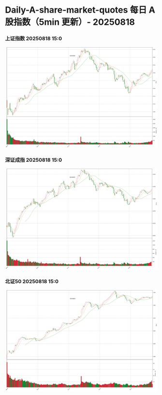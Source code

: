 
# Daily-A-share-market-quotes 每日 A 股指数（5min 更新）- 20250818

### 上证指数 20250818 15:0
![](./fig/2025/8/20250818-sh000001.png)

### 深证成指 20250818 15:0
![](./fig/2025/8/20250818-sz399001.png)

### 北证50 20250818 15:0
![](./fig/2025/8/20250818-bj899050.png)
